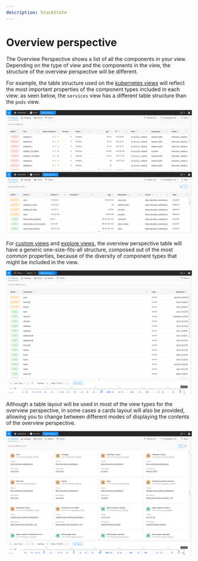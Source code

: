 ```yaml
---
description: StackState
---
```


# Overview perspective

The Overview Perspective shows a list of all the components in your view. Depending on the type of view and the components in the view, the structure of the overview perspective will be different.

For example, the table structure used on the [kubernetes views](k8s-views.md) will reflect the most important properties of the component types included in each view: as seen below, the `services` view has a different table structure than the `pods` view.

![Overview table structure comparison](../../.gitbook/assets/k8s/k8s-overview-perspective-table-comparison.png) 

For [custom views](k8s-custom-views.md) and [explore views](k8s-explore-views.md), the overview perspective table will have a generic one-size-fits-all structure, composed out of the most common properties, because of the diversity of component types that might be included in the view.

![Overview table generic structure](../../.gitbook/assets/k8s/k8s-overview-perspective-generic-table.png) 

Although a table layout will be used in most of the view types for the overview perspective, in some cases a cards layout will also be provided, allowing you to change between different modes of displaying the contents of the overview perspective.
 
![Overview cards layout](../../.gitbook/assets/k8s/k8s-overview-perspective-cards-layout.png)
